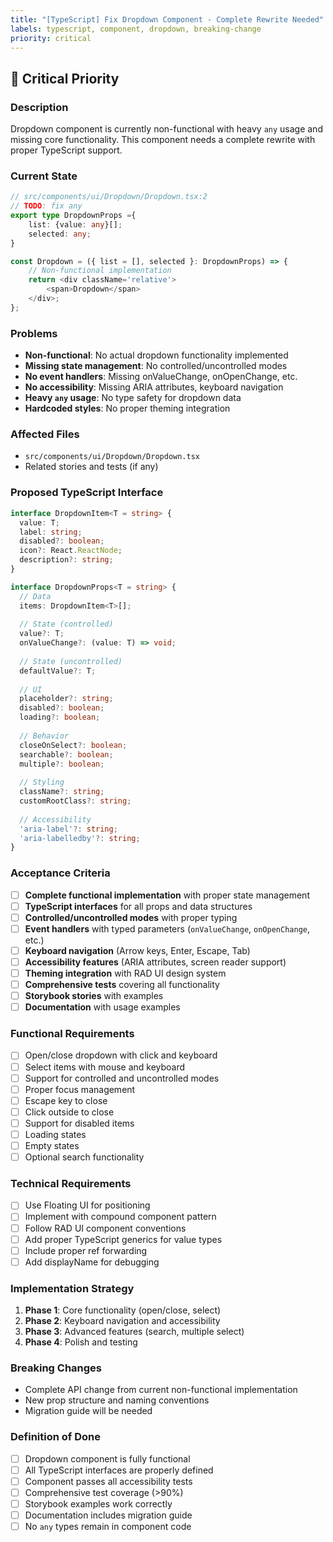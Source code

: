 ```yaml
---
title: "[TypeScript] Fix Dropdown Component - Complete Rewrite Needed"
labels: typescript, component, dropdown, breaking-change
priority: critical
---
```


## 🔴 **Critical Priority**

### **Description**
Dropdown component is currently non-functional with heavy `any` usage and missing core functionality. This component needs a complete rewrite with proper TypeScript support.

### **Current State**
```typescript
// src/components/ui/Dropdown/Dropdown.tsx:2
// TODO: fix any
export type DropdownProps ={
    list: {value: any}[];
    selected: any;
}

const Dropdown = ({ list = [], selected }: DropdownProps) => {
    // Non-functional implementation
    return <div className='relative'>
        <span>Dropdown</span>
    </div>;
};
```

### **Problems**
- **Non-functional**: No actual dropdown functionality implemented
- **Missing state management**: No controlled/uncontrolled modes
- **No event handlers**: Missing onValueChange, onOpenChange, etc.
- **No accessibility**: Missing ARIA attributes, keyboard navigation
- **Heavy `any` usage**: No type safety for dropdown data
- **Hardcoded styles**: No proper theming integration

### **Affected Files**
- `src/components/ui/Dropdown/Dropdown.tsx`
- Related stories and tests (if any)

### **Proposed TypeScript Interface**
```typescript
interface DropdownItem<T = string> {
  value: T;
  label: string;
  disabled?: boolean;
  icon?: React.ReactNode;
  description?: string;
}

interface DropdownProps<T = string> {
  // Data
  items: DropdownItem<T>[];
  
  // State (controlled)
  value?: T;
  onValueChange?: (value: T) => void;
  
  // State (uncontrolled)
  defaultValue?: T;
  
  // UI
  placeholder?: string;
  disabled?: boolean;
  loading?: boolean;
  
  // Behavior
  closeOnSelect?: boolean;
  searchable?: boolean;
  multiple?: boolean;
  
  // Styling
  className?: string;
  customRootClass?: string;
  
  // Accessibility
  'aria-label'?: string;
  'aria-labelledby'?: string;
}
```

### **Acceptance Criteria**
- [ ] **Complete functional implementation** with proper state management
- [ ] **TypeScript interfaces** for all props and data structures
- [ ] **Controlled/uncontrolled modes** with proper typing
- [ ] **Event handlers** with typed parameters (`onValueChange`, `onOpenChange`, etc.)
- [ ] **Keyboard navigation** (Arrow keys, Enter, Escape, Tab)
- [ ] **Accessibility features** (ARIA attributes, screen reader support)
- [ ] **Theming integration** with RAD UI design system
- [ ] **Comprehensive tests** covering all functionality
- [ ] **Storybook stories** with examples
- [ ] **Documentation** with usage examples

### **Functional Requirements**
- [ ] Open/close dropdown with click and keyboard
- [ ] Select items with mouse and keyboard
- [ ] Support for controlled and uncontrolled modes
- [ ] Proper focus management
- [ ] Escape key to close
- [ ] Click outside to close
- [ ] Support for disabled items
- [ ] Loading states
- [ ] Empty states
- [ ] Optional search functionality

### **Technical Requirements**
- [ ] Use Floating UI for positioning
- [ ] Implement with compound component pattern
- [ ] Follow RAD UI component conventions
- [ ] Add proper TypeScript generics for value types
- [ ] Include proper ref forwarding
- [ ] Add displayName for debugging

### **Implementation Strategy**
1. **Phase 1**: Core functionality (open/close, select)
2. **Phase 2**: Keyboard navigation and accessibility
3. **Phase 3**: Advanced features (search, multiple select)
4. **Phase 4**: Polish and testing

### **Breaking Changes**
- Complete API change from current non-functional implementation
- New prop structure and naming conventions
- Migration guide will be needed

### **Definition of Done**
- [ ] Dropdown component is fully functional
- [ ] All TypeScript interfaces are properly defined
- [ ] Component passes all accessibility tests
- [ ] Comprehensive test coverage (>90%)
- [ ] Storybook examples work correctly
- [ ] Documentation includes migration guide
- [ ] No `any` types remain in component code
